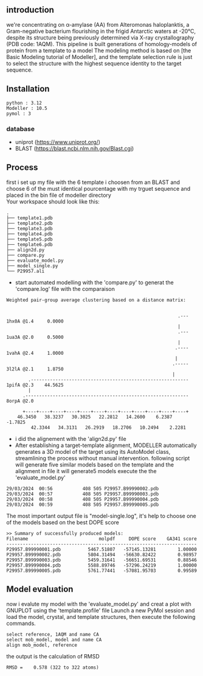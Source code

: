 ## introduction 
we're concentrating on α-amylase (AA) from Alteromonas haloplanktis, a Gram-negative bacterium flourishing in the frigid Antarctic waters at -20°C, despite its structure being previously determined via X-ray crystallography (PDB code: 1AQM).
This pipeline is built generations of homology-models of protein from a template to a model 
The modeling method is based on [the Basic Modeling tutorial of Modeller], and the template selection rule is just to select the structure with the highest sequence identity to the target sequence.
## Installation
```
python : 3.12
Modeller : 10.5
pymol : 3
```
### database
- uniprot (https://www.uniprot.org/)
- BLAST (https://blast.ncbi.nlm.nih.gov/Blast.cgi)
## Process
first i set up my file with the 6 template i choosen from an BLAST and choose 6 of the must identical pourcentage with my trguet sequence and placed in the bin file of modeller directory  
Your workspace should look like this:
```
.
├── template1.pdb
├── template2.pdb
├── template3.pdb
├── template4.pdb
├── template5.pdb
├── template6.pdb
├── align2d.py
├── compare.py
├── evaluate_model.py
├── model_single.py
└── P29957.ali
```
- start automated modelling with the 'compare.py' to generat the 'compare.log' file with the comparaison 
```
Weighted pair-group average clustering based on a distance matrix:


                                                               .--- 1hx0A @1.4     0.0000
                                                               |
                                                               .--- 1ua3A @2.0     0.5000
                                                               |
                                                              .---- 1vahA @2.4     1.0000
                                                              |
                                                             .----- 3l2lA @2.1     1.8750
                                                             |
        .---------------------------------------------------------- 1pifA @2.3    44.5625
        |
      .------------------------------------------------------------ 8orpA @2.0

      +----+----+----+----+----+----+----+----+----+----+----+----+
    46.3450   38.3237   30.3025   22.2812   14.2600    6.2387   -1.7825
         42.3344   34.3131   26.2919   18.2706   10.2494    2.2281

```
- i did the alignement with the 'align2d.py' file 
- After establishing a target-template alignment, MODELLER automatically generates a 3D model of the target using its AutoModel class, streamlining the process without manual intervention.
following script will generate five similar models based on the template and the alignment in file it will generate5 models
execute the the 'evaluate_model.py'
```shell
29/03/2024  00:56           408 505 P29957.B99990002.pdb
29/03/2024  00:57           408 505 P29957.B99990003.pdb
29/03/2024  00:58           408 505 P29957.B99990004.pdb
29/03/2024  00:59           408 505 P29957.B99990005.pdb
```
 The most important output file is "model-single.log", it's help to choose one of the models based on the best DOPE score
```
>> Summary of successfully produced models:
Filename                          molpdf     DOPE score    GA341 score
----------------------------------------------------------------------
P29957.B99990001.pdb          5467.51807   -57145.13281        1.00000
P29957.B99990002.pdb          5804.31494   -56630.82422        0.98957
P29957.B99990003.pdb          5459.31641   -56651.69531        0.88546
P29957.B99990004.pdb          5588.89746   -57296.24219        1.00000
P29957.B99990005.pdb          5761.77441   -57081.95703        0.99589
```
## Model evaluation
now i evalute my model with the 'evaluate_model.py' and creat a plot with GNUPLOT using the 'template.profile' file 
Launch a new PyMol session and load the model, crystal, and template structures, then execute the following commands.
```shell
select reference, 1AQM and name CA
select mob_model, model and name CA
align mob_model, reference
```
the output is the calculation of  RMSD
```
RMSD =    0.578 (322 to 322 atoms)
``` 
